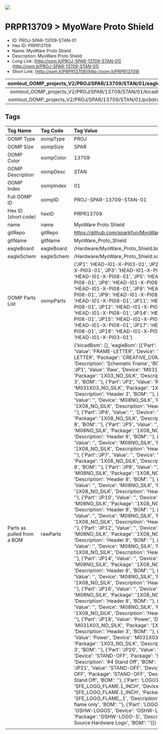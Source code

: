 


  
![][im]
# PRPR13709 > MyoWare Proto Shield

- ID: PROJ-SPAR-13709-STAN-01
- Hex ID: PRPR13709
- Name: MyoWare Proto Shield
- Description: MyoWare Proto Shield
- Long Link: [http://oom.lt/PROJ-SPAR-13709-STAN-01](http://oom.lt/PROJ-SPAR-13709-STAN-01)
- Short Link: [http://oom.lt/PRPR13709](http://oom.lt/PRPR13709)
  

|oomlout_OOMP_projects_V2/PROJ/SPAR/13709/STAN/01/eagleImage.png|oomlout_OOMP_projects_V2/PROJ/SPAR/13709/STAN/01/eagleSchemImage.png|oomlout_OOMP_projects_V2/PROJ/SPAR/13709/STAN/01/kicadPcb3dFront.png|oomlout_OOMP_projects_V2/PROJ/SPAR/13709/STAN/01/kicadPcb3dBack.png|
| :---: | :---: | :---: | :---: |
|oomlout_OOMP_projects_V2/PROJ/SPAR/13709/STAN/01/kicadPcb3d.png|oomlout_OOMP_projects_V2/PROJ/SPAR/13709/STAN/01/bomBack.png|oomlout_OOMP_projects_V2/PROJ/SPAR/13709/STAN/01/bomFront.png|oomlout_OOMP_projects_V2/PROJ/SPAR/13709/STAN/01/pcbdraw.svg|
|oomlout_OOMP_projects_V2/PROJ/SPAR/13709/STAN/01/pcbdrawBack.svg||||

## Tags
  

|Tag Name|Tag Code|Tag Value|
| :--- | :--- | :--- |
|OOMP Type|oompType|PROJ|
|OOMP Size|oompSize|SPAR|
|OOMP Color|oompColor|13709|
|OOMP Description|oompDesc|STAN|
|OOMP Index|oompIndex|01|
|Full OOMP ID|oompID|PROJ-SPAR-13709-STAN-01|
|Hex ID (short code)|hexID|PRPR13709|
|name|name|MyoWare Proto Shield|
|gitRepo|gitRepo|https://github.com/sparkfun/MyoWare_Proto_Shield|
|gitName|gitName|MyoWare_Proto_Shield|
|eagleBoard|eagleBoard|/Hardware/MyoWare_Proto_Shield.brd|
|eagleSchem|eagleSchem|/Hardware/MyoWare_Proto_Shield.sch|
|OOMP Parts List|oompParts|{'JP1': 'HEAD-I01-X-PI03-01', 'JP2': 'HEAD-I01-X-PI03-01', 'JP3': 'HEAD-I01-X-PI08-01', 'JP4': 'HEAD-I01-X-PI08-01', 'JP5': 'HEAD-I01-X-PI08-01', 'JP6': 'HEAD-I01-X-PI08-01', 'JP7': 'HEAD-I01-X-PI08-01', 'JP8': 'HEAD-I01-X-PI08-01', 'JP9': 'HEAD-I01-X-PI08-01', 'JP10': 'HEAD-I01-X-PI08-01', 'JP11': 'HEAD-I01-X-PI08-01', 'JP12': 'HEAD-I01-X-PI08-01', 'JP13': 'HEAD-I01-X-PI08-01', 'JP14': 'HEAD-I01-X-PI08-01', 'JP15': 'HEAD-I01-X-PI08-01', 'JP16': 'HEAD-I01-X-PI08-01', 'JP17': 'HEAD-I01-X-PI08-01', 'JP18': 'HEAD-I01-X-PI03-01', 'JP19': 'HEAD-I01-X-PI03-01'}|
|Parts as pulled from a BOM|rawParts|{'kicadBom': [], 'eagleBom': [{'Part': 'FRAME1', 'Value': 'FRAME-LETTER', 'Device': 'FRAME-LETTER', 'Package': 'CREATIVE_COMMONS', 'Description': 'Schematic Frame', 'BOM': ''}, {'Part': 'JP1', 'Value': 'Raw', 'Device': 'M031X03_NO_SILK', 'Package': '1X03_NO_SILK', 'Description': 'Header 3', 'BOM': ''}, {'Part': 'JP2', 'Value': 'Raw', 'Device': 'M031X03_NO_SILK', 'Package': '1X03_NO_SILK', 'Description': 'Header 3', 'BOM': ''}, {'Part': 'JP3', 'Value': '', 'Device': 'M08NO_SILK', 'Package': '1X08_NO_SILK', 'Description': 'Header 8', 'BOM': ''}, {'Part': 'JP4', 'Value': '', 'Device': 'M08NO_SILK', 'Package': '1X08_NO_SILK', 'Description': 'Header 8', 'BOM': ''}, {'Part': 'JP5', 'Value': '', 'Device': 'M08NO_SILK', 'Package': '1X08_NO_SILK', 'Description': 'Header 8', 'BOM': ''}, {'Part': 'JP6', 'Value': '', 'Device': 'M08NO_SILK', 'Package': '1X08_NO_SILK', 'Description': 'Header 8', 'BOM': ''}, {'Part': 'JP7', 'Value': '', 'Device': 'M08NO_SILK', 'Package': '1X08_NO_SILK', 'Description': 'Header 8', 'BOM': ''}, {'Part': 'JP8', 'Value': '', 'Device': 'M08NO_SILK', 'Package': '1X08_NO_SILK', 'Description': 'Header 8', 'BOM': ''}, {'Part': 'JP9', 'Value': '', 'Device': 'M08NO_SILK', 'Package': '1X08_NO_SILK', 'Description': 'Header 8', 'BOM': ''}, {'Part': 'JP10', 'Value': '', 'Device': 'M08NO_SILK', 'Package': '1X08_NO_SILK', 'Description': 'Header 8', 'BOM': ''}, {'Part': 'JP11', 'Value': '', 'Device': 'M08NO_SILK', 'Package': '1X08_NO_SILK', 'Description': 'Header 8', 'BOM': ''}, {'Part': 'JP12', 'Value': '', 'Device': 'M08NO_SILK', 'Package': '1X08_NO_SILK', 'Description': 'Header 8', 'BOM': ''}, {'Part': 'JP13', 'Value': '', 'Device': 'M08NO_SILK', 'Package': '1X08_NO_SILK', 'Description': 'Header 8', 'BOM': ''}, {'Part': 'JP14', 'Value': '', 'Device': 'M08NO_SILK', 'Package': '1X08_NO_SILK', 'Description': 'Header 8', 'BOM': ''}, {'Part': 'JP15', 'Value': '', 'Device': 'M08NO_SILK', 'Package': '1X08_NO_SILK', 'Description': 'Header 8', 'BOM': ''}, {'Part': 'JP16', 'Value': '', 'Device': 'M08NO_SILK', 'Package': '1X08_NO_SILK', 'Description': 'Header 8', 'BOM': ''}, {'Part': 'JP17', 'Value': '', 'Device': 'M08NO_SILK', 'Package': '1X08_NO_SILK', 'Description': 'Header 8', 'BOM': ''}, {'Part': 'JP18', 'Value': 'Power', 'Device': 'M031X03_NO_SILK', 'Package': '1X03_NO_SILK', 'Description': 'Header 3', 'BOM': ''}, {'Part': 'JP19', 'Value': 'Power', 'Device': 'M031X03_NO_SILK', 'Package': '1X03_NO_SILK', 'Description': 'Header 3', 'BOM': ''}, {'Part': 'JP20', 'Value': 'STAND-OFF', 'Device': 'STAND-OFF', 'Package': 'STAND-OFF', 'Description': '#4 Stand Off', 'BOM': ''}, {'Part': 'JP21', 'Value': 'STAND-OFF', 'Device': 'STAND-OFF', 'Package': 'STAND-OFF', 'Description': '#4 Stand Off', 'BOM': ''}, {'Part': 'LOGO1', 'Value': 'SFE_LOGO_FLAME.1_INCH', 'Device': 'SFE_LOGO_FLAME.1_INCH', 'Package': 'SFE_LOGO_FLAME_.1', 'Description': 'SFE Logo, flame only', 'BOM': ''}, {'Part': 'LOGO2', 'Value': 'OSHW-LOGOS', 'Device': 'OSHW-LOGOS', 'Package': 'OSHW-LOGO-S', 'Description': 'Open Source Hardware Logo', 'BOM': ''}]}|
||||



[im]: PROJ/SPAR/13709/STAN/01/kicadPcb3d_450.png

